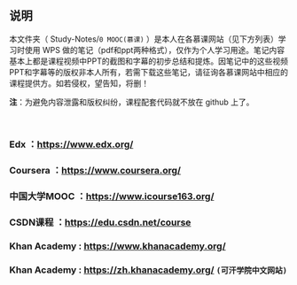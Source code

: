 ## 说明
本文件夹（ Study-Notes/`0 MOOC(慕课)` ）是本人在各慕课网站（见下方列表）学习时使用 WPS 做的笔记（pdf和ppt两种格式），仅作为个人学习用途。笔记内容基本上都是课程视频中PPT的截图和字幕的初步总结和提炼。因笔记中的这些视频PPT和字幕等的版权非本人所有，若需下载这些笔记，请征询各慕课网站中相应的课程提供方。如若侵权，望告知，将删！

**注**：为避免内容泄露和版权纠纷，课程配套代码就不放在 github 上了。

<br>

### Edx          ：https://www.edx.org/

### Coursera     ：https://www.coursera.org/

### 中国大学MOOC ：https://www.icourse163.org/

### CSDN课程     ：https://edu.csdn.net/course

### Khan Academy : https://www.khanacademy.org/
### Khan Academy : https://zh.khanacademy.org/  `(可汗学院中文网站)`